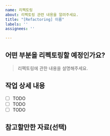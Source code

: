 ```yaml
---
name: 리펙토링
about: 리펙토링 관련 내용을 알려주세요.
title: "[Refactoring] 이름"
labels: ''
assignees: ''

---
```


## 어떤 부분을 리펙토링할 예정인가요?

> 리펙토링에 관한 내용을 설명해주세요.

## 작업 상세 내용

- [ ] TODO
- [ ] TODO
- [ ] TODO

## 참고할만한 자료(선택)

